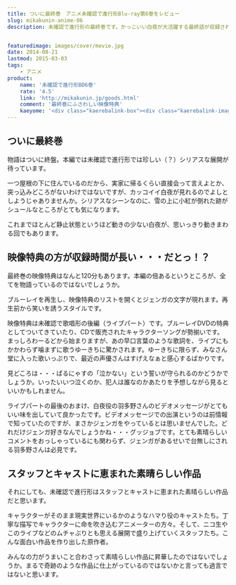 ```yaml
---
title: ついに最終巻　アニメ未確認で進行形Blu-ray第6巻をレビュー
slug: mikakunin-anime-06
description: 未確認で進行形の最終巻です。かっこいい白夜が大活躍する最終話が収録されています。そして第5巻の映像特典の続き、未確認で歌唱形の後編も収録されています。映像特典の方が本編より収録時間が長いだけあって、見応えバツグンでした。


featuredimage: images/cover/movie.jpg
date: 2014-08-21
lastmod: 2015-03-03
tags: 
    - アニメ
product:
    name: '未確認で進行形BD6巻'
    rate: '4.5'
    link: 'http://mikakunin.jp/goods.html'
    comment: '最終巻にふさわしい映像特典'
    kaeyome: '<div class="kaerebalink-box"><div class="kaerebalink-image"><a href="http://www.amazon.co.jp/exec/obidos/ASIN/B00HRQKPNW/illusionspace-22/ref=nosim/" rel="nofollow" target="_blank"><img src="https://ecx.images-amazon.com/images/I/51D3Wn2QLyL._SL160_.jpg" style="border: none;" /></a></div><div class="kaerebalink-info"><div class="kaerebalink-name"><a href="http://www.amazon.co.jp/exec/obidos/ASIN/B00HRQKPNW/illusionspace-22/ref=nosim/" rel="nofollow" target="_blank">未確認で進行形 vol.6 (初回生産限定版) [Blu-ray]</a><div class="kaerebalink-powered-date">posted with <a href="http://kaereba.com" rel="nofollow" target="_blank">カエレバ</a></div></div><div class="kaerebalink-detail">照井春佳 東宝 2014-08-20    </div><div class="kaerebalink-link1"><div class="shoplinkamazon"><a href="http://www.amazon.co.jp/gp/search?keywords=%96%A2%8Am%94F%82%C5%90i%8Ds%8C%60%20vol.6%81%40Blu-ray&__mk_ja_JP=%83J%83%5E%83J%83i&tag=illusionspace-22" rel="nofollow" target="_blank" title="アマゾン" >Amazonで購入</a></div><div class="shoplinkrakuten"><a href="http://hb.afl.rakuten.co.jp/hgc/0e95387f.f2aef20d.0e953880.25e412bd/?pc=http%3A%2F%2Fsearch.rakuten.co.jp%2Fsearch%2Fmall%2F%25E6%259C%25AA%25E7%25A2%25BA%25E8%25AA%258D%25E3%2581%25A7%25E9%2580%25B2%25E8%25A1%258C%25E5%25BD%25A2%2520vol.6%25E3%2580%2580Blu-ray%2F-%2Ff.1-p.1-s.1-sf.0-st.A-v.2%3Fx%3D0%26scid%3Daf_ich_link_urltxt%26m%3Dhttp%3A%2F%2Fm.rakuten.co.jp%2F" rel="nofollow" target="_blank" title="楽天市場" >楽天市場で購入</a></div></div></div><div class="booklink-footer" style="clear: left"></div></div>'
---
```



## ついに最終巻


物語はついに終盤。本編では未確認で進行形では珍しい（？）シリアスな展開が待っています。

一つ屋根の下に住んでいるのだから、実家に帰るくらい直接会って言えよとか、突っ込みどころがないわけではないですが、カッコイイ白夜が見れるのでよしとしようじゃありませんか。シリアスなシーンなのに、雪の上に小紅が倒れた跡がシュールなところがとても気になります。

これまでほとんど静止状態というほど動きの少ない白夜が、思いっきり動きまわる回でもあります。


## 映像特典の方が収録時間が長い・・・だとっ！？


最終巻の映像特典はなんと120分もあります。本編の倍あるというところが、全てを物語っているのではないでしょうか。

ブルーレイを再生し、映像特典のリストを開くとジェンガの文字が現れます。再生前から笑いを誘うスタイルです。

映像特典は未確認で歌唱形の後編（ライブパート）です。ブルーレイDVDの特典としてついてきていたり、CDで販売されたキャラクターソングが勢揃いです。まっしろわーるどから始まりますが、あの早口言葉のような歌詞を、ライブにもかかわらず噛まずに歌うゆーきちに驚かされます。ゆーきちに限らず、みなさん堂に入った歌いっぷりで、最近の声優さんはすげえなぁと感心するばかりです。

見どころは・・・ぱるにゃすの「泣かない」という誓いが守られるのかどうかでしょうか。いったいいつ泣くのか、犯人は誰なのかあたりを予想しながら見るといいかもしれません。

ライブパートの最後のおまけ、白夜役の羽多野さんのビデオメッセージがとてもいい味を出していて良かったです。ビデオメッセージでの出演というのは前情報で知っていたのですが、まさかジェンガをやっているとは思いませんでした。どれだけジェンガ好きなんでしょうかね・・・グッジョブです。とても素晴らしいコメントをおっしゃっているにも関わらず、ジェンガがあるせいで台無しにされる羽多野さんは必見です。


## スタッフとキャストに恵まれた素晴らしい作品


それにしても、未確認で進行形はスタッフとキャストに恵まれた素晴らしい作品だと思います。

キャラクターがそのまま現実世界にいるかのようなハマり役のキャストたち。丁寧な描写でキャラクターに命を吹き込むアニメーターの方々。そして、ニコ生やこのライブなどのムチャぶりとも思える展開で盛り上げていくスタッフたち。こんな面白い作品を作り出した原作者。

みんなの力がうまいこと合わさって素晴らしい作品に昇華したのではないでしょうか。まるで奇跡のような作品に仕上がっているのではないかと言っても過言ではないと思います。


  